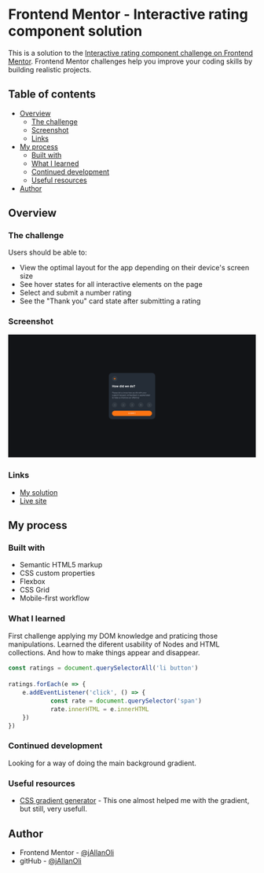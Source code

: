 # Frontend Mentor - Interactive rating component solution

This is a solution to the [Interactive rating component challenge on Frontend Mentor](https://www.frontendmentor.io/challenges/interactive-rating-component-koxpeBUmI). Frontend Mentor challenges help you improve your coding skills by building realistic projects. 

## Table of contents

- [Overview](#overview)
  - [The challenge](#the-challenge)
  - [Screenshot](#screenshot)
  - [Links](#links)
- [My process](#my-process)
  - [Built with](#built-with)
  - [What I learned](#what-i-learned)
  - [Continued development](#continued-development)
  - [Useful resources](#useful-resources)
- [Author](#author)

## Overview

### The challenge

Users should be able to:

- View the optimal layout for the app depending on their device's screen size
- See hover states for all interactive elements on the page
- Select and submit a number rating
- See the "Thank you" card state after submitting a rating

### Screenshot

![](./screenshot.png)

### Links

- [My solution](https://www.frontendmentor.io/solutions/interactive-rating-component-AzwLS7E4xR)
- [Live site](https://jallanoli.github.io/interactive-rating-component-main/)

## My process

### Built with

- Semantic HTML5 markup
- CSS custom properties
- Flexbox
- CSS Grid
- Mobile-first workflow

### What I learned

First challenge applying my DOM knowledge and praticing those manipulations. Learned the diferent usability of Nodes and HTML collections. And how to make things appear and disappear.

```js
const ratings = document.querySelectorAll('li button')

ratings.forEach(e => {
    e.addEventListener('click', () => {
            const rate = document.querySelector('span')
            rate.innerHTML = e.innerHTML
    })
})
```

### Continued development

Looking for a way of doing the main background gradient.

### Useful resources

- [CSS gradient generator](https://cssgradient.io) - This one almost helped me with the gradient, but still, very usefull.

## Author

- Frontend Mentor - [@jAllanOli](https://www.frontendmentor.io/profile/jAllanOli)
- gitHub - [@jAllanOli](https://github.com/jAllanOli)

